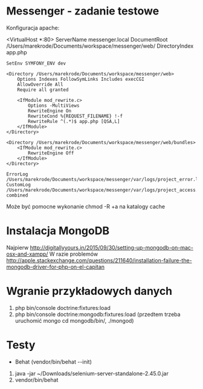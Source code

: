 Messenger - zadanie testowe
===========================

Konfiguracja apache:

<VirtualHost *:80>
    ServerName messenger.local
    DocumentRoot /Users/marekrode/Documents/workspace/messenger/web/
    DirectoryIndex app.php

    SetEnv SYMFONY_ENV dev

    <Directory /Users/marekrode/Documents/workspace/messenger/web>
        Options Indexes FollowSymLinks Includes execCGI
        AllowOverride All
        Require all granted

        <IfModule mod_rewrite.c>
            Options -MultiViews
            RewriteEngine On
            RewriteCond %{REQUEST_FILENAME} !-f
            RewriteRule ^(.*)$ app.php [QSA,L]
        </IfModule>
    </Directory>

    <Directory /Users/marekrode/Documents/workspace/messenger/web/bundles>
        <IfModule mod_rewrite.c>
            RewriteEngine Off
        </IfModule>
    </Directory>

    ErrorLog /Users/marekrode/Documents/workspace/messenger/var/logs/project_error.log
    CustomLog /Users/marekrode/Documents/workspace/messenger/var/logs/project_access.log combined
</VirtualHost>

Może być pomocne wykonanie chmod -R +a na katalogy cache

Instalacja MongoDB
==================

Najpierw http://digitallyyours.in/2015/09/30/setting-up-mongodb-on-mac-osx-and-xampp/
W razie problemów http://apple.stackexchange.com/questions/211640/installation-failure-the-mongodb-driver-for-php-on-el-capitan

Wgranie przykładowych danych
============================

1. php bin/console doctrine:fixtures:load
2. php bin/console doctrine:mongodb:fixtures:load (przedtem trzeba uruchomić mongo cd mongodb/bin/, ./mongod)

Testy
=====

* Behat (vendor/bin/behat --init)
1. java -jar ~/Downloads/selenium-server-standalone-2.45.0.jar
2. vendor/bin/behat